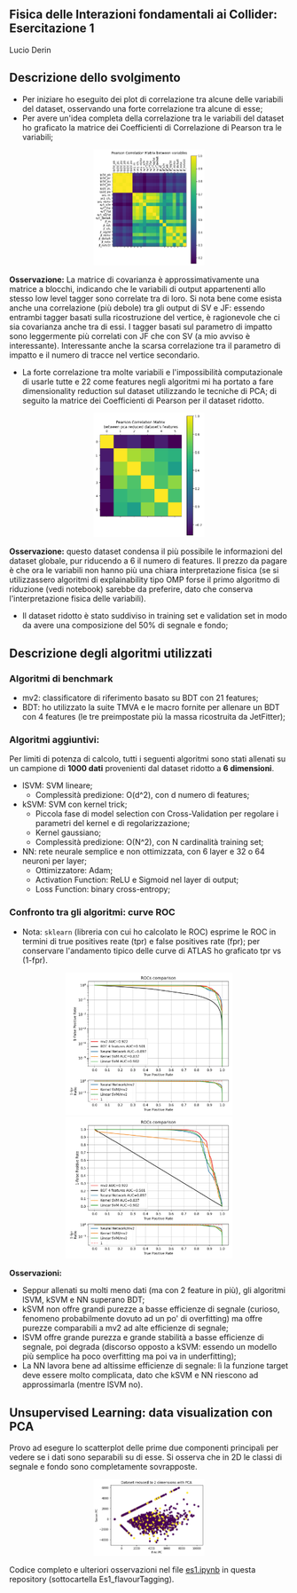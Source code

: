 ## Fisica delle Interazioni fondamentali ai Collider: Esercitazione 1
Lucio Derin

## Descrizione dello svolgimento
- Per iniziare ho eseguito dei plot di correlazione tra alcune delle variabili del dataset, osservando una forte correlazione tra alcune di esse;
- Per avere un'idea completa della correlazione tra le variabili del dataset ho graficato la matrice dei Coefficienti di Correlazione di Pearson tra le variabili;
<center>
<img src="corrMatrix.png" alt="drawing" width="200"/>
</center>

**Osservazione:** La matrice di covarianza è approssimativamente una matrice a blocchi, indicando che le variabili di output appartenenti allo stesso low level tagger sono correlate tra di loro. Si nota bene come esista anche una correlazione (più debole) tra gli output di SV e JF: essendo entrambi tagger basati sulla ricostruzione del vertice, è ragionevole che ci sia covarianza anche tra di essi. I tagger basati sul parametro di impatto sono leggermente più correlati con JF che con SV (a mio avviso è interessante). Interessante anche la scarsa correlazione tra il parametro di impatto e il numero di tracce nel vertice secondario.

- La forte correlazione tra molte variabili e l'impossibilità computazionale di usarle tutte e 22 come features negli algoritmi mi ha portato a fare dimensionality reduction sul dataset utilizzando le tecniche di PCA; di seguito la matrice dei Coefficienti di Pearson per il dataset ridotto.

<center>
<img src="PCA.png" alt="drawing" width="200"/>
</center>

**Osservazione:** questo dataset condensa il più possibile le informazioni del dataset globale, pur riducendo a 6 il numero di features. Il prezzo da pagare è che ora le variabili non hanno più una chiara interpretazione fisica (se si utilizzassero algoritmi di explainability tipo OMP forse il primo algoritmo di riduzione (vedi notebook) sarebbe da preferire, dato che conserva l'interpretazione fisica delle variabili).

- Il dataset ridotto è stato suddiviso in training set e validation set in modo da avere una composizione del 50% di segnale e fondo;

## Descrizione degli algoritmi utilizzati
### Algoritmi di benchmark
- mv2: classificatore di riferimento basato su BDT con 21 features;
- BDT: ho utilizzato la suite TMVA e le macro fornite per allenare un BDT con 4 features (le tre preimpostate più la massa ricostruita da JetFitter);
### Algoritmi aggiuntivi:
Per limiti di potenza di calcolo, tutti i seguenti algoritmi sono stati allenati su un campione di **1000 dati** provenienti dal dataset ridotto a **6 dimensioni**.

- lSVM: SVM lineare;
    - Complessità predizione: O(d^2), con d numero di features;
- kSVM: SVM con kernel trick;
    - Piccola fase di model selection con Cross-Validation per regolare i parametri del kernel e di regolarizzazione;
    - Kernel gaussiano;
    - Complessità predizione: O(N^2), con N cardinalità training set;
- NN: rete neurale semplice e non ottimizzata, con 6 layer e 32 o 64 neuroni per layer;
    - Ottimizzatore: Adam;
    - Activation Function: ReLU e Sigmoid nel layer di output;
    - Loss Function: binary cross-entropy;

### Confronto tra gli algoritmi: curve ROC
- Nota: `sklearn` (libreria con cui ho calcolato le ROC) esprime le ROC in termini di true positives reate (tpr) e false positives rate (fpr); per conservare l'andamento tipico delle curve di ATLAS ho graficato tpr vs (1-fpr).

<center>
<img src="ROCsComparision.jpg" alt="drawing" width="300"/>
</center>

<center>
<img src="ROCsComparisionNoLog.jpg" alt="drawing" width="300"/>
</center>

**Osservazioni:**
- Seppur allenati su molti meno dati (ma con 2 feature in più), gli algoritmi lSVM, kSVM e NN superano BDT;
- kSVM non offre grandi purezze a basse efficienze di segnale (curioso, fenomeno probabilmente dovuto ad un po' di overfitting) ma offre purezze comparabili a mv2 ad alte efficienze di segnale;
- lSVM offre grande purezza e grande stabilità a basse efficienze di segnale, poi degrada (discorso opposto a kSVM: essendo un modello più semplice ha poco overfitting ma poi va in underfitting);
- La NN lavora bene ad altissime efficienze di segnale: lì la funzione target deve essere molto complicata, dato che kSVM e NN riescono ad approssimarla (mentre lSVM no).

## Unsupervised Learning: data visualization con PCA
Provo ad esegure lo scatterplot delle prime due componenti principali per vedere se i dati sono separabili su di esse. Si osserva che in 2D le classi di segnale e fondo sono completamente sovrapposte.

<center>
<img src="2PC.png" alt="drawing" width="200"/>
</center>

Codice completo e ulteriori osservazioni nel file [es1.ipynb](https://github.com/LucioDerin/Collider) in questa repository (sottocartella Es1_flavourTagging).